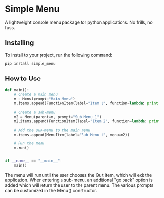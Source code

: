 # Simple Menu

A lightweight console menu package for python applications. No frills, no fuss.

## Installing

To install to your project, run the following command:

```commandline
pip install simple_menu
```

## How to Use

```python
def main():
    # Create a main menu
    m = Menu(prompt="Main Menu")
    m.items.append(FunctionItem(label="Item 1", function=lambda: print("Item 2")))

    # Create a sub-menu
    m2 = Menu(parent=m, prompt="Sub Menu 1")
    m2.items.append(FunctionItem(label="Item 2", function=lambda: print("Item 2")))

    # Add the sub-menu to the main menu
    m.items.append(MenuItem(label="Sub Menu 1", menu=m2))

    # Run the menu
    m.run()


if __name__ == "__main__":
    main()

```

The menu will run until the user chooses the Quit item, which will exit the application.
When entering a sub-menu, an additional "go back" option is added which will return the
user to the parent menu. The various prompts can be customized in the Menu()
constructor.
